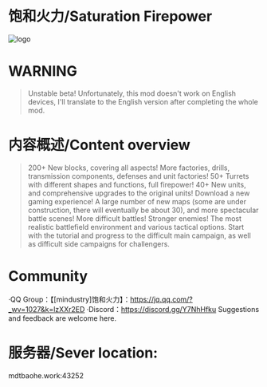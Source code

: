 # 饱和火力/Saturation Firepower
![logo](https://github.com/RA2EXE/Saturation-Firepower/assets/119042209/e39d7de5-09ea-4fd6-b815-674141e0557c)

# WARNING
>Unstable beta! 
Unfortunately, this mod doesn't work on English devices, I'll translate to the English version after completing the whole mod.

# 内容概述/Content overview
>200+ New blocks, covering all aspects! More factories, drills, transmission components, defenses and unit factories!
>50+ Turrets with different shapes and functions, full firepower!
>40+ New units, and comprehensive upgrades to the original units! Download a new gaming experience!
>A large number of new maps (some are under construction, there will eventually be about 30), and more spectacular battle scenes! More difficult battles! Stronger enemies!
>The most realistic battlefield environment and various tactical options. Start with the tutorial and progress to the difficult main campaign, as well as difficult side campaigns for challengers.

# Community
·QQ Group：【[mindustry]饱和火力】：https://jq.qq.com/?_wv=1027&k=lzXXr2ED
·Discord：https://discord.gg/Y7NhHfku
Suggestions and feedback are welcome here.

# 服务器/Sever location:
mdtbaohe.work:43252

